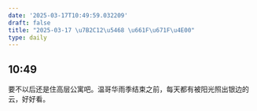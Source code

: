 ```yaml
---
date: '2025-03-17T10:49:59.032209'
draft: false
title: "2025-03-17 \u7B2C12\u5468 \u661F\u671F\u4E00"
type: daily
---
```


## 10:49

要不以后还是住高层公寓吧。温哥华雨季结束之前，每天都有被阳光照出银边的云，好好看。


